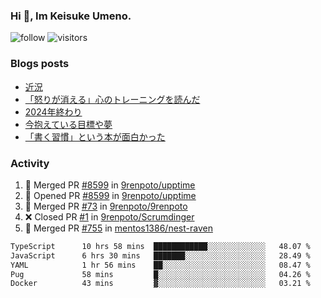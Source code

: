 ### Hi 👋, Im Keisuke Umeno.

<!--
**9renpoto/9renpoto** is a ✨ _special_ ✨ repository because its `README.md` (this file) appears on your GitHub profile.

Here are some ideas to get you started:

- 🔭 I’m currently working on ...
- 🌱 I’m currently learning ...
- 👯 I’m looking to collaborate on ...
- 🤔 I’m looking for help with ...
- 💬 Ask me about ...
- 📫 How to reach me: ...
- 😄 Pronouns: ...
- ⚡ Fun fact: ...
-->

![follow](https://img.shields.io/github/followers/9renpoto?label=Follow&style=social)
![visitors](https://komarev.com/ghpvc/?username=9renpoto&label=Profile%20views&color=0e75b6&style=flat)

### Blogs posts

<!-- BLOG-POST-LIST:START -->
- [近況](https://9renpoto.win/entry/2025/04/05/current_status)
- [「怒りが消える」心のトレーニングを読んだ](https://9renpoto.win/entry/2025/02/01/anger-management)
- [2024年終わり](https://9renpoto.win/entry/2024/12/31/2024-end)
- [今抱えている目標や夢](https://9renpoto.win/entry/2024/12/02/objective)
- [「書く習慣」という本が面白かった](https://9renpoto.win/entry/2024/11/11/leave_a_feeling_sad)
<!-- BLOG-POST-LIST:END -->

### Activity

<!--START_SECTION:activity-->
1. 🎉 Merged PR [#8599](https://github.com/9renpoto/upptime/pull/8599) in [9renpoto/upptime](https://github.com/9renpoto/upptime)
2. 💪 Opened PR [#8599](https://github.com/9renpoto/upptime/pull/8599) in [9renpoto/upptime](https://github.com/9renpoto/upptime)
3. 🎉 Merged PR [#73](https://github.com/9renpoto/9renpoto/pull/73) in [9renpoto/9renpoto](https://github.com/9renpoto/9renpoto)
4. ❌ Closed PR [#1](https://github.com/9renpoto/Scrumdinger/pull/1) in [9renpoto/Scrumdinger](https://github.com/9renpoto/Scrumdinger)
5. 🎉 Merged PR [#755](https://github.com/mentos1386/nest-raven/pull/755) in [mentos1386/nest-raven](https://github.com/mentos1386/nest-raven)
<!--END_SECTION:activity-->

<!--START_SECTION:waka-->

```txt
TypeScript      10 hrs 58 mins  ████████████░░░░░░░░░░░░░   48.07 %
JavaScript      6 hrs 30 mins   ███████░░░░░░░░░░░░░░░░░░   28.49 %
YAML            1 hr 56 mins    ██░░░░░░░░░░░░░░░░░░░░░░░   08.47 %
Pug             58 mins         █░░░░░░░░░░░░░░░░░░░░░░░░   04.26 %
Docker          43 mins         ▓░░░░░░░░░░░░░░░░░░░░░░░░   03.21 %
```

<!--END_SECTION:waka-->
